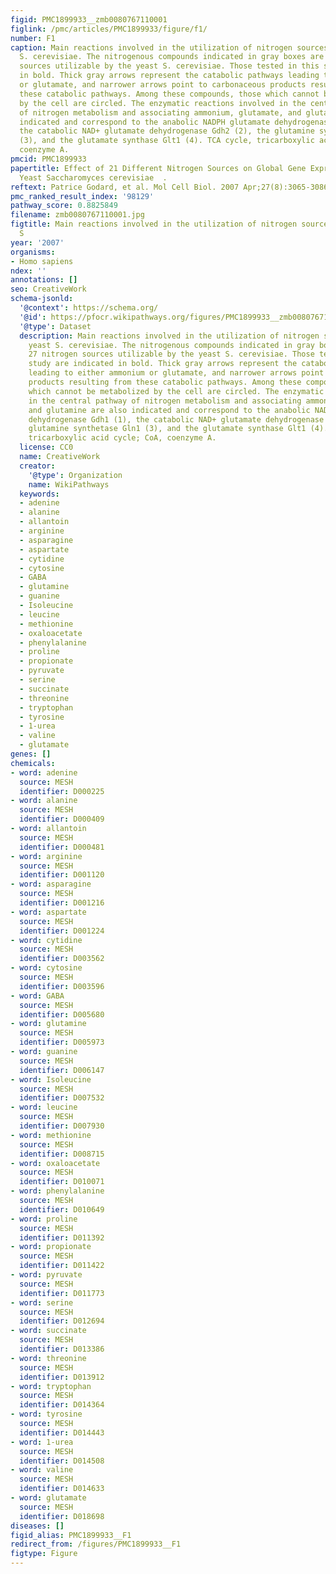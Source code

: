 ```yaml
---
figid: PMC1899933__zmb0080767110001
figlink: /pmc/articles/PMC1899933/figure/f1/
number: F1
caption: Main reactions involved in the utilization of nitrogen sources in the yeast
  S. cerevisiae. The nitrogenous compounds indicated in gray boxes are the 27 nitrogen
  sources utilizable by the yeast S. cerevisiae. Those tested in this study are indicated
  in bold. Thick gray arrows represent the catabolic pathways leading to either ammonium
  or glutamate, and narrower arrows point to carbonaceous products resulting from
  these catabolic pathways. Among these compounds, those which cannot be metabolized
  by the cell are circled. The enzymatic reactions involved in the central pathway
  of nitrogen metabolism and associating ammonium, glutamate, and glutamine are also
  indicated and correspond to the anabolic NADPH glutamate dehydrogenase Gdh1 (1),
  the catabolic NAD+ glutamate dehydrogenase Gdh2 (2), the glutamine synthetase Gln1
  (3), and the glutamate synthase Glt1 (4). TCA cycle, tricarboxylic acid cycle; CoA,
  coenzyme A.
pmcid: PMC1899933
papertitle: Effect of 21 Different Nitrogen Sources on Global Gene Expression in the
  Yeast Saccharomyces cerevisiae  .
reftext: Patrice Godard, et al. Mol Cell Biol. 2007 Apr;27(8):3065-3086.
pmc_ranked_result_index: '98129'
pathway_score: 0.8825849
filename: zmb0080767110001.jpg
figtitle: Main reactions involved in the utilization of nitrogen sources in the yeast
  S
year: '2007'
organisms:
- Homo sapiens
ndex: ''
annotations: []
seo: CreativeWork
schema-jsonld:
  '@context': https://schema.org/
  '@id': https://pfocr.wikipathways.org/figures/PMC1899933__zmb0080767110001.html
  '@type': Dataset
  description: Main reactions involved in the utilization of nitrogen sources in the
    yeast S. cerevisiae. The nitrogenous compounds indicated in gray boxes are the
    27 nitrogen sources utilizable by the yeast S. cerevisiae. Those tested in this
    study are indicated in bold. Thick gray arrows represent the catabolic pathways
    leading to either ammonium or glutamate, and narrower arrows point to carbonaceous
    products resulting from these catabolic pathways. Among these compounds, those
    which cannot be metabolized by the cell are circled. The enzymatic reactions involved
    in the central pathway of nitrogen metabolism and associating ammonium, glutamate,
    and glutamine are also indicated and correspond to the anabolic NADPH glutamate
    dehydrogenase Gdh1 (1), the catabolic NAD+ glutamate dehydrogenase Gdh2 (2), the
    glutamine synthetase Gln1 (3), and the glutamate synthase Glt1 (4). TCA cycle,
    tricarboxylic acid cycle; CoA, coenzyme A.
  license: CC0
  name: CreativeWork
  creator:
    '@type': Organization
    name: WikiPathways
  keywords:
  - adenine
  - alanine
  - allantoin
  - arginine
  - asparagine
  - aspartate
  - cytidine
  - cytosine
  - GABA
  - glutamine
  - guanine
  - Isoleucine
  - leucine
  - methionine
  - oxaloacetate
  - phenylalanine
  - proline
  - propionate
  - pyruvate
  - serine
  - succinate
  - threonine
  - tryptophan
  - tyrosine
  - 1-urea
  - valine
  - glutamate
genes: []
chemicals:
- word: adenine
  source: MESH
  identifier: D000225
- word: alanine
  source: MESH
  identifier: D000409
- word: allantoin
  source: MESH
  identifier: D000481
- word: arginine
  source: MESH
  identifier: D001120
- word: asparagine
  source: MESH
  identifier: D001216
- word: aspartate
  source: MESH
  identifier: D001224
- word: cytidine
  source: MESH
  identifier: D003562
- word: cytosine
  source: MESH
  identifier: D003596
- word: GABA
  source: MESH
  identifier: D005680
- word: glutamine
  source: MESH
  identifier: D005973
- word: guanine
  source: MESH
  identifier: D006147
- word: Isoleucine
  source: MESH
  identifier: D007532
- word: leucine
  source: MESH
  identifier: D007930
- word: methionine
  source: MESH
  identifier: D008715
- word: oxaloacetate
  source: MESH
  identifier: D010071
- word: phenylalanine
  source: MESH
  identifier: D010649
- word: proline
  source: MESH
  identifier: D011392
- word: propionate
  source: MESH
  identifier: D011422
- word: pyruvate
  source: MESH
  identifier: D011773
- word: serine
  source: MESH
  identifier: D012694
- word: succinate
  source: MESH
  identifier: D013386
- word: threonine
  source: MESH
  identifier: D013912
- word: tryptophan
  source: MESH
  identifier: D014364
- word: tyrosine
  source: MESH
  identifier: D014443
- word: 1-urea
  source: MESH
  identifier: D014508
- word: valine
  source: MESH
  identifier: D014633
- word: glutamate
  source: MESH
  identifier: D018698
diseases: []
figid_alias: PMC1899933__F1
redirect_from: /figures/PMC1899933__F1
figtype: Figure
---
```

